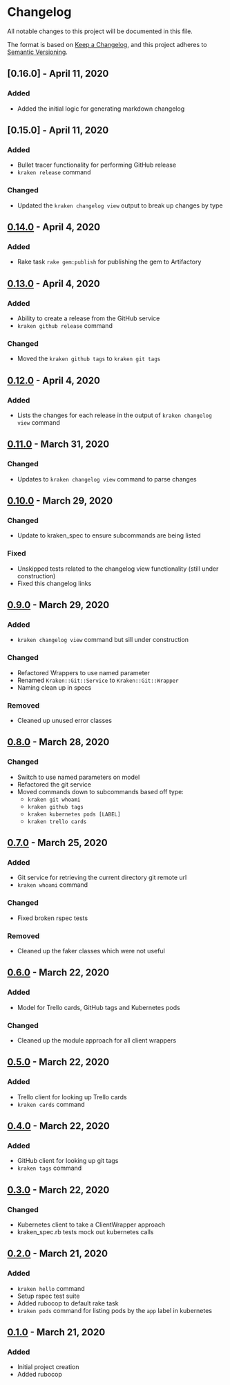 # Changelog
All notable changes to this project will be documented in this file.

The format is based on [Keep a Changelog](https://keepachangelog.com/en/1.0.0/),
and this project adheres to [Semantic Versioning](https://semver.org/spec/v2.0.0.html).

## [0.16.0] - April 11, 2020

### Added
- Added the initial logic for generating markdown changelog

## [0.15.0] - April 11, 2020

### Added
- Bullet tracer functionality for performing GitHub release
- `kraken release` command

### Changed
- Updated the `kraken changelog view` output to break up changes by type

## [0.14.0] - April 4, 2020

### Added
- Rake task `rake gem:publish` for publishing the gem to Artifactory

## [0.13.0] - April 4, 2020

### Added
- Ability to create a release from the GitHub service
- `kraken github release` command

### Changed
- Moved the `kraken github tags` to `kraken git tags`

## [0.12.0] - April 4, 2020

### Added
- Lists the changes for each release in the output of `kraken changelog view` command

## [0.11.0] - March 31, 2020

### Changed
- Updates to `kraken changelog view` command to parse changes

## [0.10.0] - March 29, 2020

### Changed
- Update to kraken_spec to ensure subcommands are being listed

### Fixed
- Unskipped tests related to the changelog view functionality (still under construction)
- Fixed this changelog links

## [0.9.0] - March 29, 2020

### Added
- `kraken changelog view` command but sill under construction

### Changed
- Refactored Wrappers to use named parameter
- Renamed `Kraken::Git::Service` to `Kraken::Git::Wrapper`
- Naming clean up in specs
 
### Removed
- Cleaned up unused error classes

## [0.8.0] - March 28, 2020

### Changed
- Switch to use named parameters on model
- Refactored the git service
- Moved commands down to subcommands based off type:
  - `kraken git whoami`
  - `kraken github tags`
  - `kraken kubernetes pods [LABEL]`
  - `kraken trello cards`

## [0.7.0] - March 25, 2020

### Added
- Git service for retrieving the current directory git remote url
- `kraken whoami` command

### Changed
- Fixed broken rspec tests

### Removed
- Cleaned up the faker classes which were not useful

## [0.6.0] - March 22, 2020

### Added
- Model for Trello cards, GitHub tags and Kubernetes pods

### Changed
- Cleaned up the module approach for all client wrappers

## [0.5.0] - March 22, 2020

### Added
- Trello client for looking up Trello cards
- `kraken cards` command

## [0.4.0] - March 22, 2020

### Added
- GitHub client for looking up git tags
- `kraken tags` command

## [0.3.0] - March 22, 2020

### Changed
- Kubernetes client to take a ClientWrapper approach
- kraken_spec.rb tests mock out kubernetes calls

## [0.2.0] - March 21, 2020

### Added
- `kraken hello` command
- Setup rspec test suite
- Added rubocop to default rake task
- `kraken pods` command for listing pods by the `app` label in kubernetes

## [0.1.0] - March 21, 2020

### Added
- Initial project creation
- Added rubocop

[Unreleased]: https://github.com/jmtrusona/kraken/compare/v0.14.0...HEAD
[0.14.0]: https://github.com/jmtrusona/kraken/compare/v0.13.0...v0.14.0
[0.13.0]: https://github.com/jmtrusona/kraken/compare/v0.12.0...v0.13.0
[0.12.0]: https://github.com/jmtrusona/kraken/compare/v0.11.0...v0.12.0
[0.11.0]: https://github.com/jmtrusona/kraken/compare/v0.10.0...v0.11.0
[0.10.0]: https://github.com/jmtrusona/kraken/compare/v0.9.0...v0.10.0
[0.9.0]: https://github.com/jmtrusona/kraken/compare/v0.8.0...v0.9.0
[0.8.0]: https://github.com/jmtrusona/kraken/compare/v0.7.0...v0.8.0
[0.7.0]: https://github.com/jmtrusona/kraken/compare/v0.6.0...v0.7.0
[0.6.0]: https://github.com/jmtrusona/kraken/compare/v0.5.0...v0.6.0
[0.5.0]: https://github.com/jmtrusona/kraken/compare/v0.4.0...v0.5.0
[0.4.0]: https://github.com/jmtrusona/kraken/compare/v0.3.0...v0.4.0
[0.3.0]: https://github.com/jmtrusona/kraken/compare/v0.2.0...v0.3.0
[0.2.0]: https://github.com/jmtrusona/kraken/compare/v0.1.0...v0.2.0
[0.1.0]: https://github.com/jmtrusona/kraken/releases/tag/v0.1.0